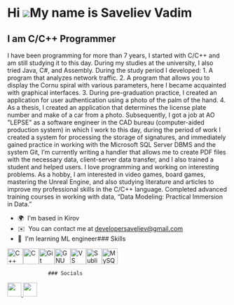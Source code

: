 Hi ![](https://user-images.githubusercontent.com/18350557/176309783-0785949b-9127-417c-8b55-ab5a4333674e.gif)My name is Saveliev Vadim
======================================================================================================================================

I am C/C++ Programmer
---------------------

I have been programming for more than 7 years, I started with C/C++ and am still studying it to this day. During my studies at the university, I also tried Java, C#, and Assembly. During the study period I developed: 1. A program that analyzes network traffic. 2. A program that allows you to display the Cornu spiral with various parameters, here I became acquainted with graphical interfaces. 3. During pre-graduation practice, I created an application for user authentication using a photo of the palm of the hand. 4. As a thesis, I created an application that determines the license plate number and make of a car from a photo. Subsequently, I got a job at AO "LEPSE" as a software engineer in the CAD bureau (computer-aided production system) in which I work to this day, during the period of work I created a system for processing the storage of signatures, and immediately gained practice in working with the Microsoft SQL Server DBMS and the system Git, I’m currently writing a handler that allows me to create PDF files with the necessary data, client-server data transfer, and I also trained a student and helped users. I love programming and working on interesting problems. As a hobby, I am interested in video games, board games, mastering the Unreal Engine, and also studying literature and articles to improve my professional skills in the C/C++ language. Completed advanced training courses in working with data, “Data Modeling: Practical Immersion in Data.”

*   🌍  I'm based in Kirov
*   ✉️  You can contact me at [developersaveliev@gmail.com](mailto:developersaveliev@gmail.com)
*   🧠  I'm learning ML engineer### Skills 
<p align="left">
<a href="https://docs.microsoft.com/en-us/cpp/?view=msvc-170" target="_blank" rel="noreferrer"><img src="https://raw.githubusercontent.com/danielcranney/readme-generator/main/public/icons/skills/cplusplus-colored.svg" width="36" height="36" alt="C++" /></a><a href="https://docs.microsoft.com/en-us/cpp/?view=msvc-170" target="_blank" rel="noreferrer"><img src="https://raw.githubusercontent.com/danielcranney/readme-generator/main/public/icons/skills/c-colored.svg" width="36" height="36" alt="C" /></a><a href="https://git-scm.com/" target="_blank" rel="noreferrer"><img src="https://raw.githubusercontent.com/danielcranney/readme-generator/main/public/icons/skills/git-colored.svg" width="36" height="36" alt="Git" /></a><a href="https://www.gnu.org/software/bash/" target="_blank" rel="noreferrer"><img src="https://raw.githubusercontent.com/danielcranney/readme-generator/main/public/icons/skills/gnubash.svg" width="36" height="36" alt="GNU Bash" /></a><a href="https://code.visualstudio.com/" target="_blank" rel="noreferrer"><img src="https://raw.githubusercontent.com/danielcranney/readme-generator/main/public/icons/skills/visualstudiocode.svg" width="36" height="36" alt="VS Code" /></a><a href="https://www.sublimetext.com/index2" target="_blank" rel="noreferrer"><img src="https://raw.githubusercontent.com/danielcranney/readme-generator/main/public/icons/skills/sublimetext.svg" width="36" height="36" alt="Sublime Text" /></a><a href="https://www.mysql.com/" target="_blank" rel="noreferrer"><img src="https://raw.githubusercontent.com/danielcranney/readme-generator/main/public/icons/skills/mysql-colored.svg" width="36" height="36" alt="MySQL" /></a>
                    </p>
                    
                 ### Socials

<p align="left"> <a href="https://discord.com/users/saverof" target="_blank" rel="noreferrer"> <picture> <source media="(prefers-color-scheme: dark)" srcset="https://raw.githubusercontent.com/danielcranney/readme-generator/main/public/icons/socials/discord-dark.svg" /> <source media="(prefers-color-scheme: light)" srcset="https://raw.githubusercontent.com/danielcranney/readme-generator/main/public/icons/socials/discord.svg" /> <img src="https://raw.githubusercontent.com/danielcranney/readme-generator/main/public/icons/socials/discord.svg" width="32" height="32" /> </picture> </a> <a href="https://www.github.com/Saverof" target="_blank" rel="noreferrer"> <picture> <source media="(prefers-color-scheme: dark)" srcset="https://raw.githubusercontent.com/danielcranney/readme-generator/main/public/icons/socials/github-dark.svg" /> <source media="(prefers-color-scheme: light)" srcset="https://raw.githubusercontent.com/danielcranney/readme-generator/main/public/icons/socials/github.svg" /> <img src="https://raw.githubusercontent.com/danielcranney/readme-generator/main/public/icons/socials/github.svg" width="32" height="32" /> </picture> </a></p>
